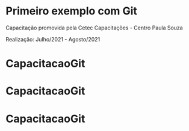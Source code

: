 # Primeiro exemplo com Git

Capacitação promovida pela Cetec Capacitações - Centro Paula Souza 

Realização: Julho/2021 - Agosto/2021

# CapacitacaoGit
# CapacitacaoGit
# CapacitacaoGit
